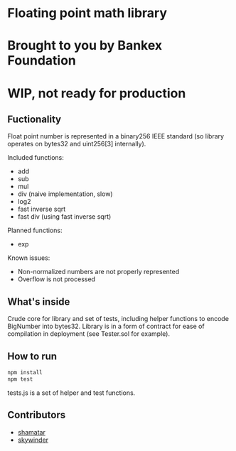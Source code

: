 # Floating point math library

# Brought to you by Bankex Foundation

# WIP, not ready for production

## Fuctionality

Float point number is represented in a binary256 IEEE standard (so library operates on bytes32 and uint256[3] internally).

Included functions:

- add
- sub
- mul
- div (naive implementation, slow)
- log2
- fast inverse sqrt
- fast div (using fast inverse sqrt)

Planned functions:

- exp

Known issues:

- Non-normalized numbers are not properly represented
- Overflow is not processed

## What's inside

Crude core for library and set of tests, including helper functions to encode BigNumber into bytes32. Library is in a form of contract for ease of compilation in deployment (see Tester.sol for example).

## How to run

```bash
npm install
npm test
```

tests.js is a set of helper and test functions.


## Contributors

* [shamatar](https://github.com/shamatar)
* [skywinder](https://github.com/skywinder)

